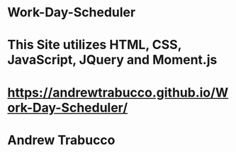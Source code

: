 # Work-Day-Scheduler
# This Site utilizes HTML, CSS, JavaScript, JQuery and Moment.js
# https://andrewtrabucco.github.io/Work-Day-Scheduler/
# Andrew Trabucco